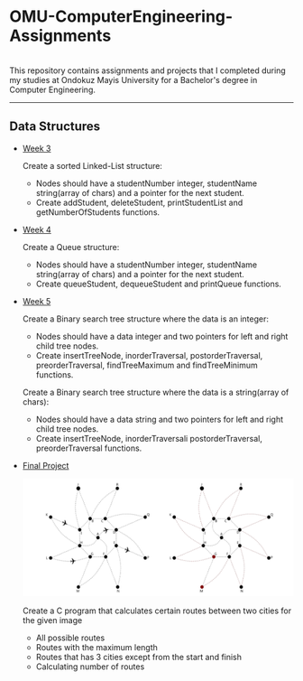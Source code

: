# OMU-ComputerEngineering-Assignments
<br>
This repository contains assignments and projects that I completed during my studies at Ondokuz Mayis University for a Bachelor's degree in Computer Engineering.
<hr>

## Data Structures
* [Week 3](https://github.com/BerkeKalkan/OMU-ComputerEngineering-Assignments/tree/master/Data_Structures_BIL203/Week3/)

  Create a sorted Linked-List structure:
  
  * Nodes should have a studentNumber integer, studentName string(array of chars) and a pointer for the next student.
  * Create addStudent, deleteStudent, printStudentList and getNumberOfStudents functions.
  
* [Week 4](https://github.com/BerkeKalkan/OMU-ComputerEngineering-Assignments/tree/master/Data_Structures_BIL203/Week4/)

  Create a Queue structure:
  
  * Nodes should have a studentNumber integer, studentName string(array of chars) and a pointer for the next student.
  * Create queueStudent, dequeueStudent and printQueue functions.
  
* [Week 5](https://github.com/BerkeKalkan/OMU-ComputerEngineering-Assignments/tree/master/Data_Structures_BIL203/Week5/)

  Create a Binary search tree structure where the data is an integer:
  
  * Nodes should have a data integer and two pointers for left and right child tree nodes.
  * Create insertTreeNode, inorderTraversal, postorderTraversal, preorderTraversal, findTreeMaximum and findTreeMinimum functions.
 
  Create a Binary search tree structure where the data is a string(array of chars):
  
  * Nodes should have a data string and two pointers for left and right child tree nodes.
  * Create insertTreeNode, inorderTraversali postorderTraversal, preorderTraversal functions.

* [Final Project](https://github.com/BerkeKalkan/OMU-ComputerEngineering-Assignments/tree/master/Data_Structures_BIL203/FinalProject/)

  ![GitHub Logo](/Data_Structures_BIL203/FinalProject/Map_of_cities.png)

  Create a C program that calculates certain routes between two cities for the given image

  * All possible routes
  * Routes with the maximum length
  * Routes that has 3 cities except from the start and finish
  * Calculating number of routes